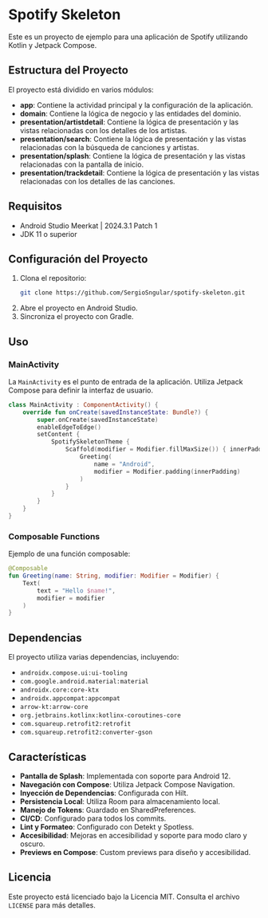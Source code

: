 # Spotify Skeleton

Este es un proyecto de ejemplo para una aplicación de Spotify utilizando Kotlin y Jetpack Compose.

## Estructura del Proyecto

El proyecto está dividido en varios módulos:

- **app**: Contiene la actividad principal y la configuración de la aplicación.
- **domain**: Contiene la lógica de negocio y las entidades del dominio.
- **presentation/artistdetail**: Contiene la lógica de presentación y las vistas relacionadas con los detalles de los artistas.
- **presentation/search**: Contiene la lógica de presentación y las vistas relacionadas con la búsqueda de canciones y artistas.
- **presentation/splash**: Contiene la lógica de presentación y las vistas relacionadas con la pantalla de inicio.
- **presentation/trackdetail**: Contiene la lógica de presentación y las vistas relacionadas con los detalles de las canciones.

## Requisitos

- Android Studio Meerkat | 2024.3.1 Patch 1
- JDK 11 o superior

## Configuración del Proyecto

1. Clona el repositorio:
    ```sh
    git clone https://github.com/SergioSngular/spotify-skeleton.git
    ```
2. Abre el proyecto en Android Studio.
3. Sincroniza el proyecto con Gradle.

## Uso

### MainActivity

La `MainActivity` es el punto de entrada de la aplicación. Utiliza Jetpack Compose para definir la interfaz de usuario.

```kotlin
class MainActivity : ComponentActivity() {
    override fun onCreate(savedInstanceState: Bundle?) {
        super.onCreate(savedInstanceState)
        enableEdgeToEdge()
        setContent {
            SpotifySkeletonTheme {
                Scaffold(modifier = Modifier.fillMaxSize()) { innerPadding ->
                    Greeting(
                        name = "Android",
                        modifier = Modifier.padding(innerPadding)
                    )
                }
            }
        }
    }
}
```

### Composable Functions

Ejemplo de una función composable:

```kotlin
@Composable
fun Greeting(name: String, modifier: Modifier = Modifier) {
    Text(
        text = "Hello $name!",
        modifier = modifier
    )
}
```

## Dependencias

El proyecto utiliza varias dependencias, incluyendo:

- `androidx.compose.ui:ui-tooling`
- `com.google.android.material:material`
- `androidx.core:core-ktx`
- `androidx.appcompat:appcompat`
- `arrow-kt:arrow-core`
- `org.jetbrains.kotlinx:kotlinx-coroutines-core`
- `com.squareup.retrofit2:retrofit`
- `com.squareup.retrofit2:converter-gson`

## Características

- **Pantalla de Splash**: Implementada con soporte para Android 12.
- **Navegación con Compose**: Utiliza Jetpack Compose Navigation.
- **Inyección de Dependencias**: Configurada con Hilt.
- **Persistencia Local**: Utiliza Room para almacenamiento local.
- **Manejo de Tokens**: Guardado en SharedPreferences.
- **CI/CD**: Configurado para todos los commits.
- **Lint y Formateo**: Configurado con Detekt y Spotless.
- **Accesibilidad**: Mejoras en accesibilidad y soporte para modo claro y oscuro.
- **Previews en Compose**: Custom previews para diseño y accesibilidad.

## Licencia

Este proyecto está licenciado bajo la Licencia MIT. Consulta el archivo `LICENSE` para más detalles.
```